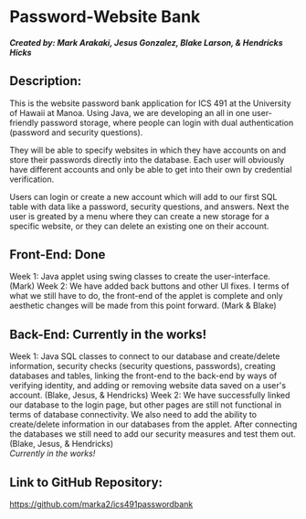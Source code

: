 # Password-Website Bank
##### Created by: Mark Arakaki, Jesus Gonzalez, Blake Larson, & Hendricks Hicks

## Description: <br />
This is the website password bank application for ICS 491 at the University of Hawaii at Manoa. Using Java, we are developing an all in one user-friendly password storage, where people can login with dual authentication (password and security questions). <br />

They will be able to specify websites in which they have accounts on and store their passwords directly into the database. Each user will obviously have different accounts and only be able to get into their own by credential verification. <br />

Users can login or create a new account which will add to our first SQL table with data like a password, security questions, and answers. Next the user is greated by a menu where they can create a new storage for a specific website, or they can delete an existing one on their account.

## Front-End: Done <br />
Week 1: Java applet using swing classes to create the user-interface. (Mark)
Week 2: We have added back buttons and other UI fixes. I terms of what we still have to do, the front-end of the applet is complete and only aesthetic changes will be made from this point forward. (Mark & Blake)

## Back-End: Currently in the works!<br />
Week 1: Java SQL classes to connect to our database and create/delete information, security checks (security questions, passwords), creating databases and tables, linking the front-end to the back-end by ways of verifying identity, and adding or removing website data saved on a user's account. (Blake, Jesus, & Hendricks)
Week 2: We have successfully linked our database to the login page, but other pages are still not functional in terms of database connectivity. We also need to add the ability to create/delete information in our databases from the applet. After connecting the databases we still need to add our security measures and test them out. (Blake, Jesus, & Hendricks)
<br />
*Currently in the works!*

## Link to GitHub Repository:
https://github.com/marka2/ics491passwordbank
